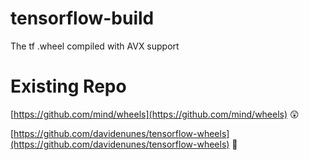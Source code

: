 # tensorflow-build
The tf .wheel compiled with AVX support

# Existing Repo
[https://github.com/mind/wheels](https://github.com/mind/wheels) 😲

[https://github.com/davidenunes/tensorflow-wheels](https://github.com/davidenunes/tensorflow-wheels)  💠

